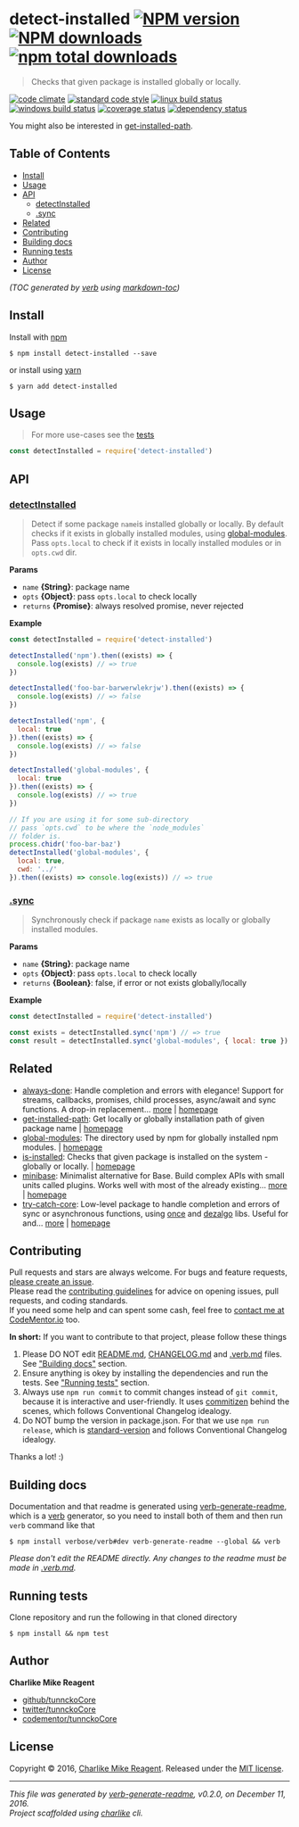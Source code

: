 # detect-installed [![NPM version](https://img.shields.io/npm/v/detect-installed.svg?style=flat)](https://www.npmjs.com/package/detect-installed) [![NPM downloads](https://img.shields.io/npm/dm/detect-installed.svg?style=flat)](https://npmjs.org/package/detect-installed) [![npm total downloads][downloads-img]][downloads-url]

> Checks that given package is installed globally or locally.

[![code climate][codeclimate-img]][codeclimate-url] 
[![standard code style][standard-img]][standard-url] 
[![linux build status][travis-img]][travis-url] 
[![windows build status][appveyor-img]][appveyor-url] 
[![coverage status][coveralls-img]][coveralls-url] 
[![dependency status][david-img]][david-url]

You might also be interested in [get-installed-path](https://github.com/tunnckocore/get-installed-path#readme).

## Table of Contents
- [Install](#install)
- [Usage](#usage)
- [API](#api)
  * [detectInstalled](#detectinstalled)
  * [.sync](#sync)
- [Related](#related)
- [Contributing](#contributing)
- [Building docs](#building-docs)
- [Running tests](#running-tests)
- [Author](#author)
- [License](#license)

_(TOC generated by [verb](https://github.com/verbose/verb) using [markdown-toc](https://github.com/jonschlinkert/markdown-toc))_

## Install
Install with [npm](https://www.npmjs.com/)

```
$ npm install detect-installed --save
```

or install using [yarn](https://yarnpkg.com)

```
$ yarn add detect-installed
```

## Usage
> For more use-cases see the [tests](test.js)

```js
const detectInstalled = require('detect-installed')
```

## API

### [detectInstalled](index.js#L60)
> Detect if some package `name`is installed globally or locally. By default checks if it exists in globally installed modules, using [global-modules][]. Pass `opts.local` to check if it exists in locally installed modules or in `opts.cwd` dir.

**Params**

* `name` **{String}**: package name    
* `opts` **{Object}**: pass `opts.local` to check locally    
* `returns` **{Promise}**: always resolved promise, never rejected  

**Example**

```js
const detectInstalled = require('detect-installed')

detectInstalled('npm').then((exists) => {
  console.log(exists) // => true
})

detectInstalled('foo-bar-barwerwlekrjw').then((exists) => {
  console.log(exists) // => false
})

detectInstalled('npm', {
  local: true
}).then((exists) => {
  console.log(exists) // => false
})

detectInstalled('global-modules', {
  local: true
}).then((exists) => {
  console.log(exists) // => true
})

// If you are using it for some sub-directory
// pass `opts.cwd` to be where the `node_modules`
// folder is.
process.chidr('foo-bar-baz')
detectInstalled('global-modules', {
  local: true,
  cwd: '../'
}).then((exists) => console.log(exists)) // => true
```

### [.sync](index.js#L86)
> Synchronously check if package `name` exists as locally or globally installed modules.

**Params**

* `name` **{String}**: package name    
* `opts` **{Object}**: pass `opts.local` to check locally    
* `returns` **{Boolean}**: false, if error or not exists globally/locally  

**Example**

```js
const detectInstalled = require('detect-installed')

const exists = detectInstalled.sync('npm') // => true
const result = detectInstalled.sync('global-modules', { local: true }) // => true
```

## Related
- [always-done](https://www.npmjs.com/package/always-done): Handle completion and errors with elegance! Support for streams, callbacks, promises, child processes, async/await and sync functions. A drop-in replacement… [more](https://github.com/hybridables/always-done#readme) | [homepage](https://github.com/hybridables/always-done#readme "Handle completion and errors with elegance! Support for streams, callbacks, promises, child processes, async/await and sync functions. A drop-in replacement for [async-done][] - pass 100% of its tests plus more")
- [get-installed-path](https://www.npmjs.com/package/get-installed-path): Get locally or globally installation path of given package name | [homepage](https://github.com/tunnckocore/get-installed-path#readme "Get locally or globally installation path of given package name")
- [global-modules](https://www.npmjs.com/package/global-modules): The directory used by npm for globally installed npm modules. | [homepage](https://github.com/jonschlinkert/global-modules "The directory used by npm for globally installed npm modules.")
- [is-installed](https://www.npmjs.com/package/is-installed): Checks that given package is installed on the system - globally or locally. | [homepage](https://github.com/tunnckoCore/is-installed#readme "Checks that given package is installed on the system - globally or locally.")
- [minibase](https://www.npmjs.com/package/minibase): Minimalist alternative for Base. Build complex APIs with small units called plugins. Works well with most of the already existing… [more](https://github.com/node-minibase/minibase#readme) | [homepage](https://github.com/node-minibase/minibase#readme "Minimalist alternative for Base. Build complex APIs with small units called plugins. Works well with most of the already existing [base][] plugins.")
- [try-catch-core](https://www.npmjs.com/package/try-catch-core): Low-level package to handle completion and errors of sync or asynchronous functions, using [once][] and [dezalgo][] libs. Useful for and… [more](https://github.com/hybridables/try-catch-core#readme) | [homepage](https://github.com/hybridables/try-catch-core#readme "Low-level package to handle completion and errors of sync or asynchronous functions, using [once][] and [dezalgo][] libs. Useful for and used in higher-level libs such as [always-done][] to handle completion of anything.")

## Contributing
Pull requests and stars are always welcome. For bugs and feature requests, [please create an issue](https://github.com/tunnckoCore/detect-installed/issues/new).  
Please read the [contributing guidelines](CONTRIBUTING.md) for advice on opening issues, pull requests, and coding standards.  
If you need some help and can spent some cash, feel free to [contact me at CodeMentor.io](https://www.codementor.io/tunnckocore?utm_source=github&utm_medium=button&utm_term=tunnckocore&utm_campaign=github) too.

**In short:** If you want to contribute to that project, please follow these things

1. Please DO NOT edit [README.md](README.md), [CHANGELOG.md](CHANGELOG.md) and [.verb.md](.verb.md) files. See ["Building docs"](#building-docs) section.
2. Ensure anything is okey by installing the dependencies and run the tests. See ["Running tests"](#running-tests) section.
3. Always use `npm run commit` to commit changes instead of `git commit`, because it is interactive and user-friendly. It uses [commitizen][] behind the scenes, which follows Conventional Changelog idealogy.
4. Do NOT bump the version in package.json. For that we use `npm run release`, which is [standard-version][] and follows Conventional Changelog idealogy.

Thanks a lot! :)

## Building docs
Documentation and that readme is generated using [verb-generate-readme][], which is a [verb][] generator, so you need to install both of them and then run `verb` command like that

```
$ npm install verbose/verb#dev verb-generate-readme --global && verb
```

_Please don't edit the README directly. Any changes to the readme must be made in [.verb.md](.verb.md)._

## Running tests
Clone repository and run the following in that cloned directory

```
$ npm install && npm test
```

## Author
**Charlike Mike Reagent**

+ [github/tunnckoCore](https://github.com/tunnckoCore)
+ [twitter/tunnckoCore](http://twitter.com/tunnckoCore)
+ [codementor/tunnckoCore](https://codementor.io/tunnckoCore)

## License
Copyright © 2016, [Charlike Mike Reagent](http://i.am.charlike.online). Released under the [MIT license](LICENSE).

***

_This file was generated by [verb-generate-readme](https://github.com/verbose/verb-generate-readme), v0.2.0, on December 11, 2016._  
_Project scaffolded using [charlike][] cli._

[always-done]: https://github.com/hybridables/always-done
[async-done]: https://github.com/gulpjs/async-done
[base]: https://github.com/node-base/base
[charlike]: https://github.com/tunnckocore/charlike
[commitizen]: https://github.com/commitizen/cz-cli
[dezalgo]: https://github.com/npm/dezalgo
[once]: https://github.com/isaacs/once
[standard-version]: https://github.com/conventional-changelog/standard-version
[verb-generate-readme]: https://github.com/verbose/verb-generate-readme
[verb]: https://github.com/verbose/verb

[downloads-url]: https://www.npmjs.com/package/detect-installed
[downloads-img]: https://img.shields.io/npm/dt/detect-installed.svg

[codeclimate-url]: https://codeclimate.com/github/tunnckoCore/detect-installed
[codeclimate-img]: https://img.shields.io/codeclimate/github/tunnckoCore/detect-installed.svg

[travis-url]: https://travis-ci.org/tunnckoCore/detect-installed
[travis-img]: https://img.shields.io/travis/tunnckoCore/detect-installed/master.svg?label=linux

[appveyor-url]: https://ci.appveyor.com/project/tunnckoCore/detect-installed
[appveyor-img]: https://img.shields.io/appveyor/ci/tunnckoCore/detect-installed/master.svg?label=windows

[coveralls-url]: https://coveralls.io/r/tunnckoCore/detect-installed
[coveralls-img]: https://img.shields.io/coveralls/tunnckoCore/detect-installed.svg

[david-url]: https://david-dm.org/tunnckoCore/detect-installed
[david-img]: https://img.shields.io/david/tunnckoCore/detect-installed.svg

[standard-url]: https://github.com/feross/standard
[standard-img]: https://img.shields.io/badge/code%20style-standard-brightgreen.svg

[global-modules]: https://github.com/jonschlinkert/global-modules